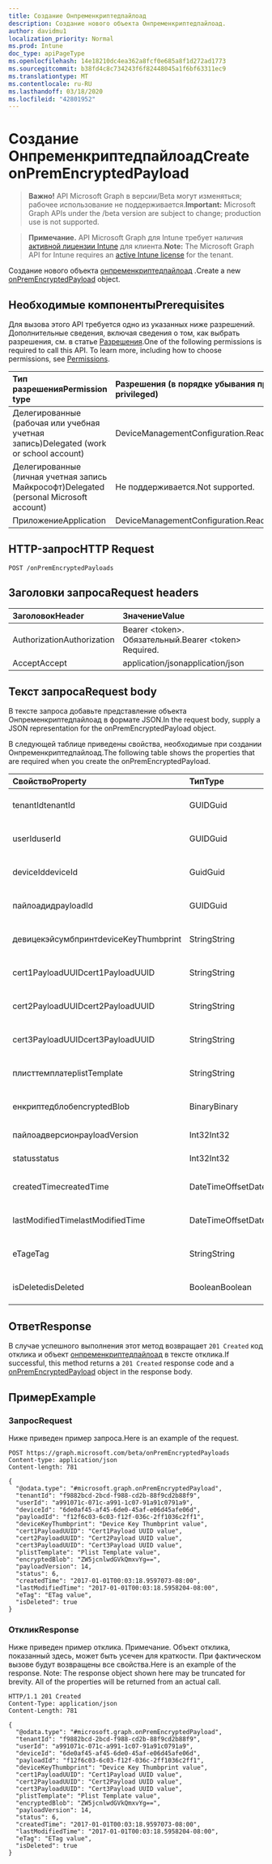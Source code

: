 ```yaml
---
title: Создание Онпременкриптедпайлоад
description: Создание нового объекта Онпременкриптедпайлоад.
author: davidmu1
localization_priority: Normal
ms.prod: Intune
doc_type: apiPageType
ms.openlocfilehash: 14e18210dc4ea362a8fcf0e685a8f1d272ad1773
ms.sourcegitcommit: b38fd4c8c734243f6f82448045a1f6bf63311ec9
ms.translationtype: MT
ms.contentlocale: ru-RU
ms.lasthandoff: 03/18/2020
ms.locfileid: "42801952"
---
```

# <a name="create-onpremencryptedpayload"></a><span data-ttu-id="620de-103">Создание Онпременкриптедпайлоад</span><span class="sxs-lookup"><span data-stu-id="620de-103">Create onPremEncryptedPayload</span></span>

> <span data-ttu-id="620de-104">**Важно!** API Microsoft Graph в версии/Beta могут изменяться; рабочее использование не поддерживается.</span><span class="sxs-lookup"><span data-stu-id="620de-104">**Important:** Microsoft Graph APIs under the /beta version are subject to change; production use is not supported.</span></span>

> <span data-ttu-id="620de-105">**Примечание.** API Microsoft Graph для Intune требует наличия [активной лицензии Intune](https://go.microsoft.com/fwlink/?linkid=839381) для клиента.</span><span class="sxs-lookup"><span data-stu-id="620de-105">**Note:** The Microsoft Graph API for Intune requires an [active Intune license](https://go.microsoft.com/fwlink/?linkid=839381) for the tenant.</span></span>

<span data-ttu-id="620de-106">Создание нового объекта [онпременкриптедпайлоад](../resources/intune-raimportcerts-onpremencryptedpayload.md) .</span><span class="sxs-lookup"><span data-stu-id="620de-106">Create a new [onPremEncryptedPayload](../resources/intune-raimportcerts-onpremencryptedpayload.md) object.</span></span>

## <a name="prerequisites"></a><span data-ttu-id="620de-107">Необходимые компоненты</span><span class="sxs-lookup"><span data-stu-id="620de-107">Prerequisites</span></span>
<span data-ttu-id="620de-p101">Для вызова этого API требуется одно из указанных ниже разрешений. Дополнительные сведения, включая сведения о том, как выбрать разрешения, см. в статье [Разрешения](/graph/permissions-reference).</span><span class="sxs-lookup"><span data-stu-id="620de-p101">One of the following permissions is required to call this API. To learn more, including how to choose permissions, see [Permissions](/graph/permissions-reference).</span></span>

|<span data-ttu-id="620de-110">Тип разрешения</span><span class="sxs-lookup"><span data-stu-id="620de-110">Permission type</span></span>|<span data-ttu-id="620de-111">Разрешения (в порядке убывания привилегий)</span><span class="sxs-lookup"><span data-stu-id="620de-111">Permissions (from most to least privileged)</span></span>|
|:---|:---|
|<span data-ttu-id="620de-112">Делегированные (рабочая или учебная учетная запись)</span><span class="sxs-lookup"><span data-stu-id="620de-112">Delegated (work or school account)</span></span>|<span data-ttu-id="620de-113">DeviceManagementConfiguration.ReadWrite.All</span><span class="sxs-lookup"><span data-stu-id="620de-113">DeviceManagementConfiguration.ReadWrite.All</span></span>|
|<span data-ttu-id="620de-114">Делегированные (личная учетная запись Майкрософт)</span><span class="sxs-lookup"><span data-stu-id="620de-114">Delegated (personal Microsoft account)</span></span>|<span data-ttu-id="620de-115">Не поддерживается.</span><span class="sxs-lookup"><span data-stu-id="620de-115">Not supported.</span></span>|
|<span data-ttu-id="620de-116">Приложение</span><span class="sxs-lookup"><span data-stu-id="620de-116">Application</span></span>|<span data-ttu-id="620de-117">DeviceManagementConfiguration.ReadWrite.All</span><span class="sxs-lookup"><span data-stu-id="620de-117">DeviceManagementConfiguration.ReadWrite.All</span></span>|

## <a name="http-request"></a><span data-ttu-id="620de-118">HTTP-запрос</span><span class="sxs-lookup"><span data-stu-id="620de-118">HTTP Request</span></span>
<!-- {
  "blockType": "ignored"
}
-->
``` http
POST /onPremEncryptedPayloads
```

## <a name="request-headers"></a><span data-ttu-id="620de-119">Заголовки запроса</span><span class="sxs-lookup"><span data-stu-id="620de-119">Request headers</span></span>
|<span data-ttu-id="620de-120">Заголовок</span><span class="sxs-lookup"><span data-stu-id="620de-120">Header</span></span>|<span data-ttu-id="620de-121">Значение</span><span class="sxs-lookup"><span data-stu-id="620de-121">Value</span></span>|
|:---|:---|
|<span data-ttu-id="620de-122">Authorization</span><span class="sxs-lookup"><span data-stu-id="620de-122">Authorization</span></span>|<span data-ttu-id="620de-123">Bearer &lt;token&gt;. Обязательный.</span><span class="sxs-lookup"><span data-stu-id="620de-123">Bearer &lt;token&gt; Required.</span></span>|
|<span data-ttu-id="620de-124">Accept</span><span class="sxs-lookup"><span data-stu-id="620de-124">Accept</span></span>|<span data-ttu-id="620de-125">application/json</span><span class="sxs-lookup"><span data-stu-id="620de-125">application/json</span></span>|

## <a name="request-body"></a><span data-ttu-id="620de-126">Текст запроса</span><span class="sxs-lookup"><span data-stu-id="620de-126">Request body</span></span>
<span data-ttu-id="620de-127">В тексте запроса добавьте представление объекта Онпременкриптедпайлоад в формате JSON.</span><span class="sxs-lookup"><span data-stu-id="620de-127">In the request body, supply a JSON representation for the onPremEncryptedPayload object.</span></span>

<span data-ttu-id="620de-128">В следующей таблице приведены свойства, необходимые при создании Онпременкриптедпайлоад.</span><span class="sxs-lookup"><span data-stu-id="620de-128">The following table shows the properties that are required when you create the onPremEncryptedPayload.</span></span>

|<span data-ttu-id="620de-129">Свойство</span><span class="sxs-lookup"><span data-stu-id="620de-129">Property</span></span>|<span data-ttu-id="620de-130">Тип</span><span class="sxs-lookup"><span data-stu-id="620de-130">Type</span></span>|<span data-ttu-id="620de-131">Описание</span><span class="sxs-lookup"><span data-stu-id="620de-131">Description</span></span>|
|:---|:---|:---|
|<span data-ttu-id="620de-132">tenantId</span><span class="sxs-lookup"><span data-stu-id="620de-132">tenantId</span></span>|<span data-ttu-id="620de-133">GUID</span><span class="sxs-lookup"><span data-stu-id="620de-133">Guid</span></span>|<span data-ttu-id="620de-134">Пока не задокументировано.</span><span class="sxs-lookup"><span data-stu-id="620de-134">Not yet documented</span></span>|
|<span data-ttu-id="620de-135">userId</span><span class="sxs-lookup"><span data-stu-id="620de-135">userId</span></span>|<span data-ttu-id="620de-136">GUID</span><span class="sxs-lookup"><span data-stu-id="620de-136">Guid</span></span>|<span data-ttu-id="620de-137">Пока не задокументировано.</span><span class="sxs-lookup"><span data-stu-id="620de-137">Not yet documented</span></span>|
|<span data-ttu-id="620de-138">deviceId</span><span class="sxs-lookup"><span data-stu-id="620de-138">deviceId</span></span>|<span data-ttu-id="620de-139">Guid</span><span class="sxs-lookup"><span data-stu-id="620de-139">Guid</span></span>|<span data-ttu-id="620de-140">Пока не задокументировано.</span><span class="sxs-lookup"><span data-stu-id="620de-140">Not yet documented</span></span>|
|<span data-ttu-id="620de-141">пайлоадид</span><span class="sxs-lookup"><span data-stu-id="620de-141">payloadId</span></span>|<span data-ttu-id="620de-142">GUID</span><span class="sxs-lookup"><span data-stu-id="620de-142">Guid</span></span>|<span data-ttu-id="620de-143">Пока не задокументировано.</span><span class="sxs-lookup"><span data-stu-id="620de-143">Not yet documented</span></span>|
|<span data-ttu-id="620de-144">девицекэйсумбпринт</span><span class="sxs-lookup"><span data-stu-id="620de-144">deviceKeyThumbprint</span></span>|<span data-ttu-id="620de-145">String</span><span class="sxs-lookup"><span data-stu-id="620de-145">String</span></span>|<span data-ttu-id="620de-146">Пока не задокументировано.</span><span class="sxs-lookup"><span data-stu-id="620de-146">Not yet documented</span></span>|
|<span data-ttu-id="620de-147">cert1PayloadUUID</span><span class="sxs-lookup"><span data-stu-id="620de-147">cert1PayloadUUID</span></span>|<span data-ttu-id="620de-148">String</span><span class="sxs-lookup"><span data-stu-id="620de-148">String</span></span>|<span data-ttu-id="620de-149">Пока не задокументировано.</span><span class="sxs-lookup"><span data-stu-id="620de-149">Not yet documented</span></span>|
|<span data-ttu-id="620de-150">cert2PayloadUUID</span><span class="sxs-lookup"><span data-stu-id="620de-150">cert2PayloadUUID</span></span>|<span data-ttu-id="620de-151">String</span><span class="sxs-lookup"><span data-stu-id="620de-151">String</span></span>|<span data-ttu-id="620de-152">Пока не задокументировано.</span><span class="sxs-lookup"><span data-stu-id="620de-152">Not yet documented</span></span>|
|<span data-ttu-id="620de-153">cert3PayloadUUID</span><span class="sxs-lookup"><span data-stu-id="620de-153">cert3PayloadUUID</span></span>|<span data-ttu-id="620de-154">String</span><span class="sxs-lookup"><span data-stu-id="620de-154">String</span></span>|<span data-ttu-id="620de-155">Пока не задокументировано.</span><span class="sxs-lookup"><span data-stu-id="620de-155">Not yet documented</span></span>|
|<span data-ttu-id="620de-156">плисттемплате</span><span class="sxs-lookup"><span data-stu-id="620de-156">plistTemplate</span></span>|<span data-ttu-id="620de-157">String</span><span class="sxs-lookup"><span data-stu-id="620de-157">String</span></span>|<span data-ttu-id="620de-158">Пока не задокументировано.</span><span class="sxs-lookup"><span data-stu-id="620de-158">Not yet documented</span></span>|
|<span data-ttu-id="620de-159">енкриптедблоб</span><span class="sxs-lookup"><span data-stu-id="620de-159">encryptedBlob</span></span>|<span data-ttu-id="620de-160">Binary</span><span class="sxs-lookup"><span data-stu-id="620de-160">Binary</span></span>|<span data-ttu-id="620de-161">Пока не задокументировано.</span><span class="sxs-lookup"><span data-stu-id="620de-161">Not yet documented</span></span>|
|<span data-ttu-id="620de-162">пайлоадверсион</span><span class="sxs-lookup"><span data-stu-id="620de-162">payloadVersion</span></span>|<span data-ttu-id="620de-163">Int32</span><span class="sxs-lookup"><span data-stu-id="620de-163">Int32</span></span>|<span data-ttu-id="620de-164">Пока нет описания</span><span class="sxs-lookup"><span data-stu-id="620de-164">Not yet documented</span></span>|
|<span data-ttu-id="620de-165">status</span><span class="sxs-lookup"><span data-stu-id="620de-165">status</span></span>|<span data-ttu-id="620de-166">Int32</span><span class="sxs-lookup"><span data-stu-id="620de-166">Int32</span></span>|<span data-ttu-id="620de-167">Пока нет описания</span><span class="sxs-lookup"><span data-stu-id="620de-167">Not yet documented</span></span>|
|<span data-ttu-id="620de-168">createdTime</span><span class="sxs-lookup"><span data-stu-id="620de-168">createdTime</span></span>|<span data-ttu-id="620de-169">DateTimeOffset</span><span class="sxs-lookup"><span data-stu-id="620de-169">DateTimeOffset</span></span>|<span data-ttu-id="620de-170">Пока не задокументировано.</span><span class="sxs-lookup"><span data-stu-id="620de-170">Not yet documented</span></span>|
|<span data-ttu-id="620de-171">lastModifiedTime</span><span class="sxs-lookup"><span data-stu-id="620de-171">lastModifiedTime</span></span>|<span data-ttu-id="620de-172">DateTimeOffset</span><span class="sxs-lookup"><span data-stu-id="620de-172">DateTimeOffset</span></span>|<span data-ttu-id="620de-173">Пока не задокументировано.</span><span class="sxs-lookup"><span data-stu-id="620de-173">Not yet documented</span></span>|
|<span data-ttu-id="620de-174">eTag</span><span class="sxs-lookup"><span data-stu-id="620de-174">eTag</span></span>|<span data-ttu-id="620de-175">String</span><span class="sxs-lookup"><span data-stu-id="620de-175">String</span></span>|<span data-ttu-id="620de-176">Пока не задокументировано.</span><span class="sxs-lookup"><span data-stu-id="620de-176">Not yet documented</span></span>|
|<span data-ttu-id="620de-177">isDeleted</span><span class="sxs-lookup"><span data-stu-id="620de-177">isDeleted</span></span>|<span data-ttu-id="620de-178">Boolean</span><span class="sxs-lookup"><span data-stu-id="620de-178">Boolean</span></span>|<span data-ttu-id="620de-179">Пока не задокументировано.</span><span class="sxs-lookup"><span data-stu-id="620de-179">Not yet documented</span></span>|



## <a name="response"></a><span data-ttu-id="620de-180">Ответ</span><span class="sxs-lookup"><span data-stu-id="620de-180">Response</span></span>
<span data-ttu-id="620de-181">В случае успешного выполнения этот метод возвращает `201 Created` код отклика и объект [онпременкриптедпайлоад](../resources/intune-raimportcerts-onpremencryptedpayload.md) в тексте отклика.</span><span class="sxs-lookup"><span data-stu-id="620de-181">If successful, this method returns a `201 Created` response code and a [onPremEncryptedPayload](../resources/intune-raimportcerts-onpremencryptedpayload.md) object in the response body.</span></span>

## <a name="example"></a><span data-ttu-id="620de-182">Пример</span><span class="sxs-lookup"><span data-stu-id="620de-182">Example</span></span>

### <a name="request"></a><span data-ttu-id="620de-183">Запрос</span><span class="sxs-lookup"><span data-stu-id="620de-183">Request</span></span>
<span data-ttu-id="620de-184">Ниже приведен пример запроса.</span><span class="sxs-lookup"><span data-stu-id="620de-184">Here is an example of the request.</span></span>
``` http
POST https://graph.microsoft.com/beta/onPremEncryptedPayloads
Content-type: application/json
Content-length: 781

{
  "@odata.type": "#microsoft.graph.onPremEncryptedPayload",
  "tenantId": "f9882bcd-2bcd-f988-cd2b-88f9cd2b88f9",
  "userId": "a991071c-071c-a991-1c07-91a91c0791a9",
  "deviceId": "6de0af45-af45-6de0-45af-e06d45afe06d",
  "payloadId": "f12f6c03-6c03-f12f-036c-2ff1036c2ff1",
  "deviceKeyThumbprint": "Device Key Thumbprint value",
  "cert1PayloadUUID": "Cert1Payload UUID value",
  "cert2PayloadUUID": "Cert2Payload UUID value",
  "cert3PayloadUUID": "Cert3Payload UUID value",
  "plistTemplate": "Plist Template value",
  "encryptedBlob": "ZW5jcnlwdGVkQmxvYg==",
  "payloadVersion": 14,
  "status": 6,
  "createdTime": "2017-01-01T00:03:18.9597073-08:00",
  "lastModifiedTime": "2017-01-01T00:03:18.5958204-08:00",
  "eTag": "ETag value",
  "isDeleted": true
}
```

### <a name="response"></a><span data-ttu-id="620de-185">Отклик</span><span class="sxs-lookup"><span data-stu-id="620de-185">Response</span></span>
<span data-ttu-id="620de-p102">Ниже приведен пример отклика. Примечание. Объект отклика, показанный здесь, может быть усечен для краткости. При фактическом вызове будут возвращены все свойства.</span><span class="sxs-lookup"><span data-stu-id="620de-p102">Here is an example of the response. Note: The response object shown here may be truncated for brevity. All of the properties will be returned from an actual call.</span></span>
``` http
HTTP/1.1 201 Created
Content-Type: application/json
Content-Length: 781

{
  "@odata.type": "#microsoft.graph.onPremEncryptedPayload",
  "tenantId": "f9882bcd-2bcd-f988-cd2b-88f9cd2b88f9",
  "userId": "a991071c-071c-a991-1c07-91a91c0791a9",
  "deviceId": "6de0af45-af45-6de0-45af-e06d45afe06d",
  "payloadId": "f12f6c03-6c03-f12f-036c-2ff1036c2ff1",
  "deviceKeyThumbprint": "Device Key Thumbprint value",
  "cert1PayloadUUID": "Cert1Payload UUID value",
  "cert2PayloadUUID": "Cert2Payload UUID value",
  "cert3PayloadUUID": "Cert3Payload UUID value",
  "plistTemplate": "Plist Template value",
  "encryptedBlob": "ZW5jcnlwdGVkQmxvYg==",
  "payloadVersion": 14,
  "status": 6,
  "createdTime": "2017-01-01T00:03:18.9597073-08:00",
  "lastModifiedTime": "2017-01-01T00:03:18.5958204-08:00",
  "eTag": "ETag value",
  "isDeleted": true
}
```




